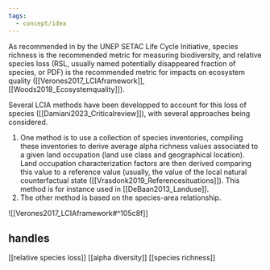 ```yaml
---
tags:
  - concept/idea
---
```

As recommended in by the UNEP SETAC Life Cycle Initiative, species richness is the recommended metric for measuring biodiversity, and relative species loss (RSL, usually named potentially disappeared fraction of species, or PDF) is the recommended metric for impacts on ecosystem quality ([[Verones2017_LCIAframework]], [[Woods2018_Ecosystemquality]]).

Several LCIA methods have been developped to account for this loss of species ([[Damiani2023_Criticalreview]]), with several approaches being considered.

1. One method is to use a collection of species inventories, compiling these inventories to derive average alpha richness values associated to a given land occupation (land use class and geographical location). Land occupation characterization factors are then derived comparing this value to a reference value (usually, the value of the local natural counterfactual state ([[Vrasdonk2019_Referencesituations]]). This method is for instance used in [[DeBaan2013_Landuse]].
2. The other method is based on the species-area relationship.

![[Verones2017_LCIAframework#^105c8f]]
## handles
[[relative species loss]]
[[alpha diversity]]
[[species richness]]